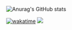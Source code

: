 ![Anurag's GitHub stats](https://github-readme-stats.vercel.app/api?username=CZmisaCZ&show_icons=true&theme=vision-friendly-dark&count_private=true)

[![wakatime](https://wakatime.com/badge/user/0a33def0-e4c9-4199-9279-b4849ab850da.svg)](https://wakatime.com/@0a33def0-e4c9-4199-9279-b4849ab850da)
![](https://komarev.com/ghpvc/?username=CZmisaCZ&color=blue)
